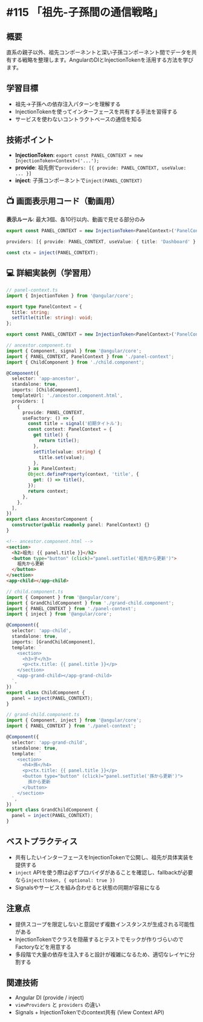 # #115 「祖先-子孫間の通信戦略」

## 概要
直系の親子以外、祖先コンポーネントと深い子孫コンポーネント間でデータを共有する戦略を整理します。AngularのDIとInjectionTokenを活用する方法を学びます。

## 学習目標
- 祖先→子孫への依存注入パターンを理解する
- InjectionTokenを使ってインターフェースを共有する手法を習得する
- サービスを使わないコントラクトベースの通信を知る

## 技術ポイント
- **InjectionToken**: `export const PANEL_CONTEXT = new InjectionToken<Context>('...');`
- **provide**: 祖先側で`providers: [{ provide: PANEL_CONTEXT, useValue: ... }]`
- **inject**: 子孫コンポーネントで`inject(PANEL_CONTEXT)`

## 📺 画面表示用コード（動画用）
**表示ルール**: 最大3個、各10行以内、動画で見せる部分のみ

```typescript
export const PANEL_CONTEXT = new InjectionToken<PanelContext>('PanelContext');
```

```typescript
providers: [{ provide: PANEL_CONTEXT, useValue: { title: 'Dashboard' } }]
```

```typescript
const ctx = inject(PANEL_CONTEXT);
```

## 💻 詳細実装例（学習用）
```typescript
// panel-context.ts
import { InjectionToken } from '@angular/core';

export type PanelContext = {
  title: string;
  setTitle(title: string): void;
};

export const PANEL_CONTEXT = new InjectionToken<PanelContext>('PanelContext');
```

```typescript
// ancestor.component.ts
import { Component, signal } from '@angular/core';
import { PANEL_CONTEXT, PanelContext } from './panel-context';
import { ChildComponent } from './child.component';

@Component({
  selector: 'app-ancestor',
  standalone: true,
  imports: [ChildComponent],
  templateUrl: './ancestor.component.html',
  providers: [
    {
      provide: PANEL_CONTEXT,
      useFactory: () => {
        const title = signal('初期タイトル');
        const context: PanelContext = {
          get title() {
            return title();
          },
          setTitle(value: string) {
            title.set(value);
          },
        } as PanelContext;
        Object.defineProperty(context, 'title', {
          get: () => title(),
        });
        return context;
      },
    },
  ],
})
export class AncestorComponent {
  constructor(public readonly panel: PanelContext) {}
}
```

```html
<!-- ancestor.component.html -->
<section>
  <h2>祖先: {{ panel.title }}</h2>
  <button type="button" (click)="panel.setTitle('祖先から更新')">
    祖先から更新
  </button>
</section>
<app-child></app-child>
```

```typescript
// child.component.ts
import { Component } from '@angular/core';
import { GrandChildComponent } from './grand-child.component';
import { PANEL_CONTEXT } from './panel-context';
import { inject } from '@angular/core';

@Component({
  selector: 'app-child',
  standalone: true,
  imports: [GrandChildComponent],
  template: `
    <section>
      <h3>子</h3>
      <p>ctx.title: {{ panel.title }}</p>
    </section>
    <app-grand-child></app-grand-child>
  `,
})
export class ChildComponent {
  panel = inject(PANEL_CONTEXT);
}
```

```typescript
// grand-child.component.ts
import { Component, inject } from '@angular/core';
import { PANEL_CONTEXT } from './panel-context';

@Component({
  selector: 'app-grand-child',
  standalone: true,
  template: `
    <section>
      <h4>孫</h4>
      <p>ctx.title: {{ panel.title }}</p>
      <button type="button" (click)="panel.setTitle('孫から更新')">
        孫から更新
      </button>
    </section>
  `,
})
export class GrandChildComponent {
  panel = inject(PANEL_CONTEXT);
}
```

## ベストプラクティス
- 共有したいインターフェースをInjectionTokenで公開し、祖先が具体実装を提供する
- `inject` APIを使う際は必ずプロバイダがあることを確認し、fallbackが必要なら`inject(token, { optional: true })`
- Signalsやサービスを組み合わせると状態の同期が容易になる

## 注意点
- 提供スコープを限定しないと意図せず複数インスタンスが生成される可能性がある
- InjectionTokenでクラスを隠蔽するとテストでモックが作りづらいのでFactoryなどを用意する
- 多段階で大量の依存を注入すると設計が複雑になるため、適切なレイヤに分割する

## 関連技術
- Angular DI (provide / inject)
- `viewProviders` と `providers` の違い
- Signals + InjectionTokenでのcontext共有 (View Context API)
